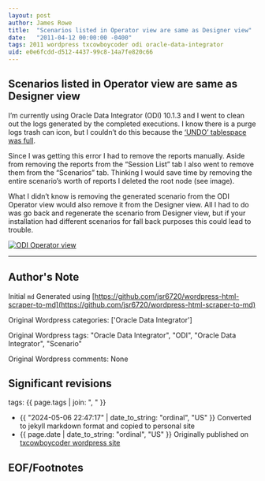 ```yaml
---
layout: post
author: James Rowe
title:  "Scenarios listed in Operator view are same as Designer view"
date:   "2011-04-12 00:00:00 -0400"
tags: 2011 wordpress txcowboycoder odi oracle-data-integrator
uid: e0e6fcdd-d512-4437-99c8-14a7fe820c66
---
```



## Scenarios listed in Operator view are same as Designer view


I’m currently using Oracle Data Integrator (ODI) 10.1.3 and I went to clean out the logs generated by the completed executions. I know there is a purge logs trash can icon, but I couldn’t do this because the [‘UNDO’ tablespace was full](http://txcowboycoder.wordpress.com/2011/04/05/error-when-purging-log-unable-to-extend-tablespace-undo/).


Since I was getting this error I had to remove the reports manually. Aside from removing the reports from the “Session List” tab I also went to remove them from the “Scenarios” tab. Thinking I would save time by removing the entire scenario’s worth of reports I deleted the root node (see image).


What I didn’t know is removing the generated scenario from the ODI Operator view would also remove it from the Designer view. All I had to do was go back and regenerate the scenario from Designer view, but if your installation had different scenarios for fall back purposes this could lead to trouble.


[![ODI Operator view](https://txcowboycoder.files.wordpress.com/2011/04/operator-view-scenario.png?w=500&h=257 "Operator View - Scenario")](http://txcowboycoder.files.wordpress.com/2011/04/operator-view-scenario.png)




---

## Author's Note

Initial `md` Generated using [https://github.com/jsr6720/wordpress-html-scraper-to-md](https://github.com/jsr6720/wordpress-html-scraper-to-md)

Original Wordpress categories: ['Oracle Data Integrator']

Original Wordpress tags: "Oracle Data Integrator", "ODI", "Oracle Data Integrator", "Scenario"

Original Wordpress comments: None

## Significant revisions

tags: {{ page.tags | join: ", " }} <!-- todo move this somewhere -->

- {{ "2024-05-06 22:47:17" | date_to_string: "ordinal", "US" }} Converted to jekyll markdown format and copied to personal site
- {{ page.date | date_to_string: "ordinal", "US" }} Originally published on [txcowboycoder wordpress site](https://txcowboycoder.wordpress.com/2011/04/12/scenarios-listed-in-operator-view-are-same-as-designer-view/)

## EOF/Footnotes

